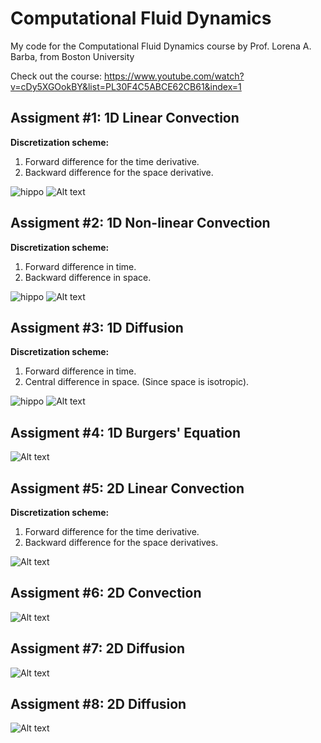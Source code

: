 # Computational Fluid Dynamics

My code for the Computational Fluid Dynamics course by Prof. Lorena A. Barba, from Boston University

Check out the course: https://www.youtube.com/watch?v=cDy5XGOokBY&list=PL30F4C5ABCE62CB61&index=1

## Assigment #1: 1D Linear Convection
**Discretization scheme:**
1. Forward difference for the time derivative.
2. Backward difference for the space derivative.

![hippo](Images/1-exp18.gif)
![Alt text](Images/assigment1-3d.svg?raw=true "1")

## Assigment #2: 1D Non-linear Convection
**Discretization scheme:**
1. Forward difference in time.
2. Backward difference in space.

![hippo](Images/2-exp27.gif)
![Alt text](Images/assigment2-3d.svg?raw=true "2")

## Assigment #3: 1D Diffusion
**Discretization scheme:**
1. Forward difference in time.
2. Central difference in space. (Since space is isotropic).

![hippo](Images/3-exp16.gif)
![Alt text](Images/assigment3-3d.svg?raw=true "4")

## Assigment #4: 1D Burgers' Equation

![Alt text](Images/assigment4.svg?raw=true "4")

## Assigment #5: 2D Linear Convection
**Discretization scheme:**
1. Forward difference for the time derivative.
2. Backward difference for the space derivatives.

![Alt text](Images/assigment5.svg?raw=true "5")

## Assigment #6: 2D Convection

![Alt text](Images/assigment6.svg?raw=true "6")

## Assigment #7: 2D Diffusion

![Alt text](Images/assigment7.svg?raw=true "7")

## Assigment #8: 2D Diffusion

![Alt text](Images/assigment8.svg?raw=true "8")
